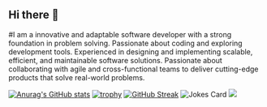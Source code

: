 ## Hi there 👋

#I am a innovative and adaptable software developer with a strong foundation in problem solving. Passionate about coding and exploring development tools. Experienced in designing and implementing scalable, efficient, and maintainable software solutions. Passionate about collaborating with agile and cross-functional teams to deliver cutting-edge products that solve real-world problems.
<!--
**arnavhax/arnavhax** is a ✨ _special_ ✨ repository because its `README.md` (this file) appears on your GitHub profile.

Here are some ideas to get you started:

- 🔭 I’m currently working on ...
- 🌱 I’m currently learning ...
- 👯 I’m looking to collaborate on ...
- 🤔 I’m looking for help with ...
- 💬 Ask me about ...
- 📫 How to reach me: ...
- 😄 Pronouns: ...
- ⚡ Fun fact: ...
-->

[![Anurag's GitHub stats](https://github-readme-stats.vercel.app/api?username=arnavhax)](https://github.com/anuraghazra/github-readme-stats)
[![trophy](https://github-profile-trophy.vercel.app/?username=arnavhax)](https://github.com/ryo-ma/github-profile-trophy)
[![GitHub Streak](https://github-readme-streak-stats.herokuapp.com?user=arnavhax&theme=monokai-metallian&hide_border=true&date_format=j%20M%5B%20Y%5D)](https://git.io/streak-stats)
![Jokes Card](https://readme-jokes.vercel.app/api)
![](https://komarev.com/ghpvc/?username=arnavhax)

